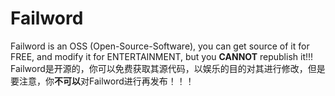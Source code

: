 Failword
========

Failword is an OSS (Open-Source-Software), you can get source of it for FREE, and modify it for ENTERTAINMENT, but you **CANNOT** republish it!!!
Failword是开源的，你可以免费获取其源代码，以娱乐的目的对其进行修改，但是要注意，你**不可以**对Failword进行再发布！！！
